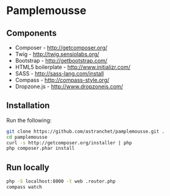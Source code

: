 Pamplemousse
=============

Components
----------

* Composer - http://getcomposer.org/
* Twig - http://twig.sensiolabs.org/
* Bootstrap - http://getbootstrap.com/
* HTML5 boilerplate - http://www.initializr.com/
* SASS - http://sass-lang.com/install
* Compass - http://compass-style.org/
* Dropzone.js - http://www.dropzonejs.com/

Installation
------------

Run the following:

```bash
git clone https://github.com/astranchet/pamplemousse.git .
cd pamplemousse
curl -s http://getcomposer.org/installer | php
php composer.phar install
```
Run locally
-----------

```sh
php -S localhost:8000 -t web .router.php
compass watch
```
